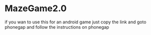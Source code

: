 # MazeGame2.0
if you wan to use this for an android game just copy the link and goto phonegap and follow the instructions on phonegap
